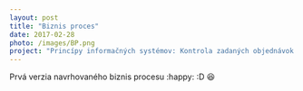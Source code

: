 ```yaml
---
layout: post
title: "Biznis proces"
date: 2017-02-28
photo: /images/BP.png
project: "Princípy informačných systémov: Kontrola zadaných objednávok a výpis účtu poistenca o poskytnutí zdravotnej starostlivosti"
---
```


Prvá verzia navrhovaného biznis procesu :happy: :D :laughing:
